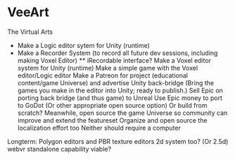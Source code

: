 # VeeArt
The Virtual Arts

* Make a Logic editor sytem for Unity (runtime)
* Make a Recorder System (to record all future dev sessions, including making Voxel Editor)
** iRecordable interface?
Make a Voxel editor system for Unity (runtime)
Make a simple game with the Voxel editor/Logic editor
Make a Patreon for project (educational content/game Universe) and advertise Unity back-bridge
	(Bring the games you make in the editor into Unity; ready to publish.)
Sell Epic on porting back bridge (and thus game) to Unreal
Use Epic money to port to GoDot (Or other appropriate open source option)
	Or build from scratch?
Meanwhile, open source the game Universe so community can improve and extend the featureset
	Organize and open source the localization effort too
	Neither should require a computer

Longterm:
	Polygon editors and PBR texture editors
	2d system too?  (Or 2.5d)
	webvr standalone capability viable?
